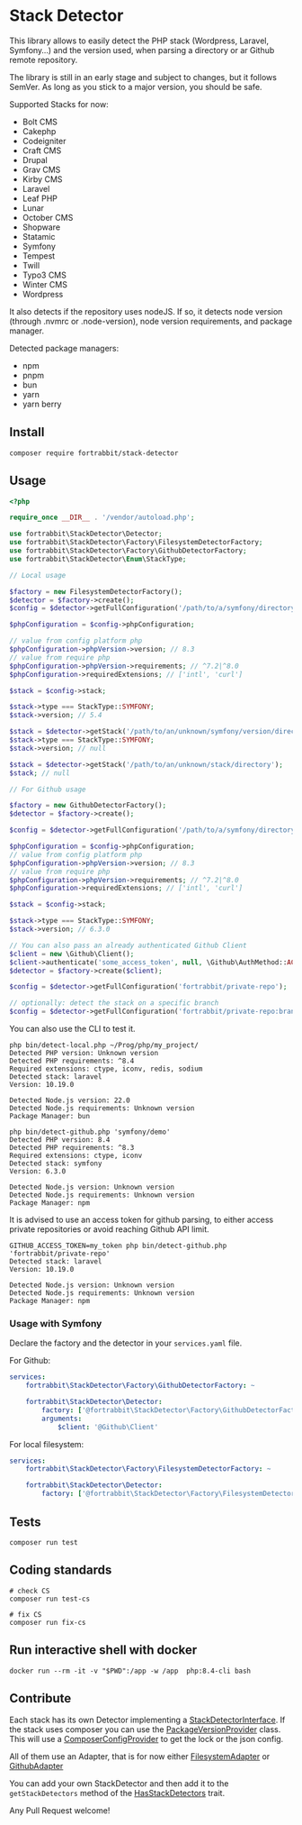 # Stack Detector

This library allows to easily detect the PHP stack (Wordpress, Laravel, Symfony…) and the version used, when parsing a directory or ar Github remote repository.

The library is still in an early stage and subject to changes, but it follows SemVer. As long as you stick to a major version, you should be safe.

Supported Stacks for now:

- Bolt CMS
- Cakephp
- Codeigniter
- Craft CMS
- Drupal
- Grav CMS
- Kirby CMS
- Laravel
- Leaf PHP
- Lunar
- October CMS
- Shopware
- Statamic
- Symfony
- Tempest
- Twill
- Typo3 CMS
- Winter CMS
- Wordpress

It also detects if the repository uses nodeJS. If so, it detects node version (through .nvmrc or .node-version), node version requirements, and package manager.

Detected package managers:

- npm
- pnpm
- bun
- yarn
- yarn berry

## Install

```
composer require fortrabbit/stack-detector
```

## Usage

```php
<?php

require_once __DIR__ . '/vendor/autoload.php';

use fortrabbit\StackDetector\Detector;
use fortrabbit\StackDetector\Factory\FilesystemDetectorFactory;
use fortrabbit\StackDetector\Factory\GithubDetectorFactory;
use fortrabbit\StackDetector\Enum\StackType;

// Local usage

$factory = new FilesystemDetectorFactory();
$detector = $factory->create();
$config = $detector->getFullConfiguration('/path/to/a/symfony/directory');

$phpConfiguration = $config->phpConfiguration;

// value from config platform php
$phpConfiguration->phpVersion->version; // 8.3
// value from require php
$phpConfiguration->phpVersion->requirements; // ^7.2|^8.0
$phpConfiguration->requiredExtensions; // ['intl', 'curl']

$stack = $config->stack;

$stack->type === StackType::SYMFONY;
$stack->version; // 5.4

$stack = $detector->getStack('/path/to/an/unknown/symfony/version/directory');
$stack->type === StackType::SYMFONY;
$stack->version; // null

$stack = $detector->getStack('/path/to/an/unknown/stack/directory');
$stack; // null

// For Github usage

$factory = new GithubDetectorFactory();
$detector = $factory->create();

$config = $detector->getFullConfiguration('/path/to/a/symfony/directory');

$phpConfiguration = $config->phpConfiguration;
// value from config platform php
$phpConfiguration->phpVersion->version; // 8.3
// value from require php
$phpConfiguration->phpVersion->requirements; // ^7.2|^8.0
$phpConfiguration->requiredExtensions; // ['intl', 'curl']

$stack = $config->stack;

$stack->type === StackType::SYMFONY;
$stack->version; // 6.3.0

// You can also pass an already authenticated Github Client
$client = new \Github\Client();
$client->authenticate('some_access_token', null, \Github\AuthMethod::ACCESS_TOKEN);
$detector = $factory->create($client);

$config = $detector->getFullConfiguration('fortrabbit/private-repo');

// optionally: detect the stack on a specific branch 
$config = $detector->getFullConfiguration('fortrabbit/private-repo:branch-name');
```

You can also use the CLI to test it.

```
php bin/detect-local.php ~/Prog/php/my_project/
Detected PHP version: Unknown version
Detected PHP requirements: ^8.4
Required extensions: ctype, iconv, redis, sodium
Detected stack: laravel
Version: 10.19.0

Detected Node.js version: 22.0
Detected Node.js requirements: Unknown version
Package Manager: bun

php bin/detect-github.php 'symfony/demo'
Detected PHP version: 8.4
Detected PHP requirements: ^8.3
Required extensions: ctype, iconv
Detected stack: symfony
Version: 6.3.0

Detected Node.js version: Unknown version
Detected Node.js requirements: Unknown version
Package Manager: npm
```

It is advised to use an access token for github parsing, to either access private repositories or avoid reaching Github API limit.

```
GITHUB_ACCESS_TOKEN=my_token php bin/detect-github.php 'fortrabbit/private-repo'
Detected stack: laravel
Version: 10.19.0

Detected Node.js version: Unknown version
Detected Node.js requirements: Unknown version
Package Manager: npm
```

### Usage with Symfony

Declare the factory and the detector in your `services.yaml` file.

For Github:

```yaml
services:
    fortrabbit\StackDetector\Factory\GithubDetectorFactory: ~

    fortrabbit\StackDetector\Detector:
        factory: ['@fortrabbit\StackDetector\Factory\GithubDetectorFactory', 'create']
        arguments:
            $client: '@Github\Client'
```

For local filesystem:

```yaml
services:
    fortrabbit\StackDetector\Factory\FilesystemDetectorFactory: ~

    fortrabbit\StackDetector\Detector:
        factory: ['@fortrabbit\StackDetector\Factory\FilesystemDetectorFactory', 'create']
```

## Tests

```
composer run test
```

## Coding standards

```
# check CS
composer run test-cs
```

```
# fix CS
composer run fix-cs
```

## Run interactive shell with docker

```shell
docker run --rm -it -v "$PWD":/app -w /app  php:8.4-cli bash
```

## Contribute

Each stack has its own Detector implementing a [StackDetectorInterface](src/StackDetectorInterface.php).
If the stack uses composer you can use the [PackageVersionProvider](src/Composer/PackageVersionProvider.php) class.
This will use a [ComposerConfigProvider](src/Composer/ComposerConfigProvider.php) to get the lock or the json config.

All of them use an Adapter, that is for now either [FilesystemAdapter](src/DirectoryCrawler/FilesystemAdapter.php) or [GithubAdapter](src/DirectoryCrawler/GithubAdapter.php)

You can add your own StackDetector and then add it to the `getStackDetectors` method of the [HasStackDetectors](src/Factory/HasStackDetectors.php) trait.

Any Pull Request welcome!
